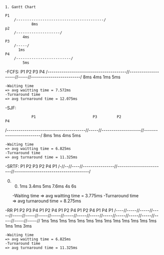 

    1. Gantt Chart

	P1 
		/----------------------------------------/	
				8ms
	p2
		/--------------------/
			4ms
	P3
		/-----/
		  1ms
	P4
		/-------------------------/
			5ms

   -FCFS: 
                P1                                 P2             P3            P4
/----------------------------------------//--------------------//-----//-------------------------/
		8ms	                           4ms            1ms           5ms
        
	-Waiting time
	=> avg waitting time = 7.572ms
	-Turnaround time	
	=> avg turnaround time = 12.075ms

   -SJF:

                P1                          P3         P2                          P4
/----------------------------------------//-----//--------------------//-------------------------/
		8ms			    1ms        4ms                         5ms

	-Waiting time
	=> avg waitting time = 6.825ms
	-Turnaround time	
	=> avg turnaround time = 11.325ms
   
   -SRTF:
 P1 P2  P3          P2                   P4                        P1
/-//--//----//----------------//------------------------//--------------------------------------/

0.  0.  1ms         3.4ms                5ms                       7.6ms
4s  6s

	-Waiting time
	=> avg waitting time = 3.775ms
	-Turnaround time	
	=> avg turnaround time = 8.275ms

-RR
 P1     P2     P3     P4     P1     P2      P4    P1     P2     P4     P1     P2     P4     P1     P4           P1
/----//-----//-----//-----//-----//-----//-----//-----//-----//-----//-----//-----//-----//-----//-----//-----//-----//-----//
 1ms    1ms    1ms    1ms    1ms    1ms     1ms   1ms    1ms    1ms    1ms    1ms    1ms    1ms    1ms          3ms


	-Waiting time
	=> avg waitting time = 6.825ms
	-Turnaround time	
	=> avg turnaround time = 11.325ms
